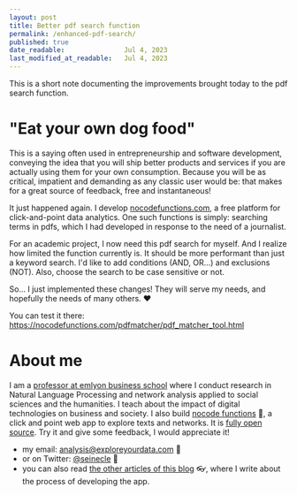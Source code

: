 ```yaml
---
layout: post
title: Better pdf search function
permalink: /enhanced-pdf-search/
published: true
date_readable:               Jul 4, 2023
last_modified_at_readable:   Jul 4, 2023
---
```


This is a short note documenting the improvements brought today to the pdf search function. 

# "Eat your own dog food"

This is a saying often used in entrepreneurship and software development, conveying the idea that you will ship better products and services if you are actually using them for your own consumption.
Because you will be as critical, impatient and demanding as any classic user would be: that makes for a great source of feedback, free and instantaneous!

It just happened again.
I develop [nocodefunctions.com](https://nocodefunctions.com), a free platform for click-and-point data analytics.
One such functions is simply: searching terms in pdfs, which I had developed in response to the need of a journalist.

For an academic project, I now need this pdf search for myself.
And I realize how limited the function currently is.
It should be more performant than just a keyword search. I'd like to add conditions (AND, OR...) and exclusions (NOT).
Also, choose the search to be case sensitive or not.

So... I just implemented these changes! They will serve my needs, and hopefully the needs of many others. ❤️

You can test it there: https://nocodefunctions.com/pdfmatcher/pdf_matcher_tool.html

# About me
I am a [professor at emlyon business school](https://www.linkedin.com/in/levallois/) where I conduct research in Natural Language Processing and network analysis applied to social sciences and the humanities. I teach about the impact of digital technologies on business and society. I also  build [nocode functions](https://nocodefunctions.com) 🔎, a click and point web app to explore texts and networks. It is [fully open source](https://github.com/seinecle/nocodefunctions). Try it and give some feedback, I would appreciate it!

* my email: [analysis@exploreyourdata.com](mailto:analysis@exploreyourdata.com) 📧
* or on Twitter: [@seinecle](https://twitter.com/seinecle) 📱
* you can also read [the other articles of this blog](https://nocodefunctions.com/blog) 👓, where I write about the process of developing the app.


